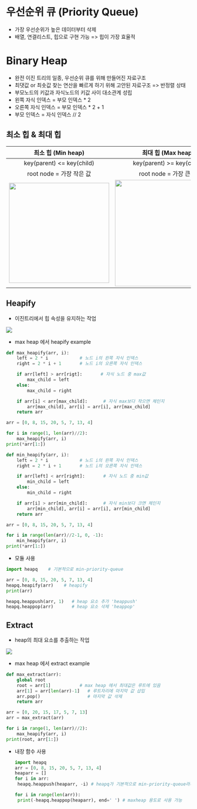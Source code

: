 # 우선순위 큐 (Priority Queue)

* 가장 우선순위가 높은 데이터부터 삭제
* 배열, 연결리스트, 힙으로 구현 가능 => 힙이 가장 효율적



# Binary Heap

* 완전 이진 트리의 일종, 우선순위 큐를 위해 만들어진 자료구조
* 최댓값 or 최솟값 찾는 연산을 빠르게 하기 위해 고안된 자료구조 => 반정렬 상태
* 부모노드의 키값과 자식노드의 키값 사이 대소관계 성립
* 왼쪽 자식 인덱스 = 부모 인덱스 * 2
* 오른쪽 자식 인덱스 = 부모 인덱스 * 2 + 1
* 부모 인덱스 = 자식 인덱스 // 2



## 최소 힙 & 최대 힙

| 최소 힙 (Min heap)                                                                                                       | 최대 힙 (Max heap)                                                                                                       |
|:---------------------------------------------------------------------------------------------------------------------:|:---------------------------------------------------------------------------------------------------------------------:|
| key(parent) <= key(child)                                                                                             | key(parent) >= key(child)                                                                                             |
| root node = 가장 작은 값                                                                                                   | root node = 가장 큰 값                                                                                                    |
| <img src="https://blog.kakaocdn.net/dn/Lulip/btq66t3mygU/XhwpPwIBf7gl580EV5cLa0/img.png" title="" alt="" width="273"> | <img src="https://blog.kakaocdn.net/dn/yXt2a/btq7ddSvksp/abjtbzX0kb5mbKWHgS84d1/img.png" title="" alt="" width="290"> |

## Heapify

* 이진트리에서 힙 속성을 유지하는 작업

![](https://blog.kakaocdn.net/dn/Y4nXi/btq7bht5z6Q/mXCNuinbNgPwx9Y399Slo0/img.png)

* max heap 에서 heapify example

```python
def max_heapify(arr, i):
    left = 2 * i            # 노드 i의 왼쪽 자식 인덱스
    right = 2 * i + 1       # 노드 i의 오른쪽 자식 인덱스

    if arr[left] > arr[rigt]:       # 자식 노드 중 max값
        max_child = left
    else:
        max_child = right

    if arr[i] < arr[max_child]:      # 자식 max보다 작으면 체인지
        arr[max_child], arr[i] = arr[i], arr[max_child]
    return arr

arr = [0, 8, 15, 20, 5, 7, 13, 4]

for i in range(1, len(arr)//2):
    max_heapify(arr, i)
print(*arr[1:])
```

```python
def min_heapify(arr, i):
    left = 2 * i            # 노드 i의 왼쪽 자식 인덱스
    right = 2 * i + 1       # 노드 i의 오른쪽 자식 인덱스

    if arr[left] < arr[right]:       # 자식 노드 중 min값
        min_child = left
    else:
        min_child = right

    if arr[i] > arr[min_child]:      # 자식 min보다 크면 체인지
        arr[min_child], arr[i] = arr[i], arr[min_child]
    return arr

arr = [0, 8, 15, 20, 5, 7, 13, 4]

for i in range(len(arr)//2-1, 0, -1):
    min_heapify(arr, i)
print(*arr[1:])
```

* 모듈 사용

```python
import heapq    # 기본적으로 min-priority-queue

arr = [0, 8, 15, 20, 5, 7, 13, 4]
heapq.heapify(arr)    # heapify
print(arr)

heapq.heappush(arr, 1)   # heap 요소 추가 'heappush'
heapq.heappop(arr)       # heap 요소 삭제 'heappop'
```

## Extract

* heap의 최대 요소를 추출하는 작업

![](https://blog.kakaocdn.net/dn/biLr9R/btq7bgWfv1J/eqB3zOK1DgZJZgimrXkr01/img.png)

* max heap 에서 extract example

```python
def max_extract(arr):
    global root
    root = arr[1]           # max heap 에서 최대값은 루트에 있음
    arr[1] = arr[len(arr)-1]   # 루트자리에 마지막 값 삽입
    arr.pop()                  # 마지막 값 삭제
    return arr

arr = [0, 20, 15, 17, 5, 7, 13]
arr = max_extract(arr)

for i in range(1, len(arr)//2):
    max_heapify(arr, i)
print(root, arr[1:])
```

* 내장 함수 사용
  
  ```python
  import heapq   
  arr = [0, 8, 15, 20, 5, 7, 13, 4]
  heaparr = []
  for i in arr:
   heapq.heappush(heaparr, -i) # heapq가 기본적으로 min-priority-queue라서 => -20, -15, -13, -4, -5, -7, -8, 0
  
  for i in range(len(arr)):
   print(-heapq.heappop(heaparr), end=' ') # maxheap 용도로 사용 가능
  ```
